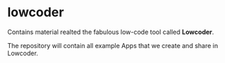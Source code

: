 # lowcoder
Contains material realted the fabulous low-code tool called **Lowcoder**.

The repository will contain all example Apps that we create and share in Lowcoder.
